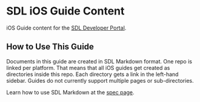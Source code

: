 # SDL iOS Guide Content
iOS Guide content for the [SDL Developer Portal](https://smartdevicelink.com/en/guides/iOS/getting-started/installation/).

## How to Use This Guide
Documents in this guide are created in SDL Markdown format. One repo is linked per platform. That means that all iOS guides get created as directories inside this repo. Each directory gets a link in the left-hand sidebar. Guides do not currently support multiple pages or sub-directories.

Learn how to use SDL Markdown at the [spec page](https://github.com/smartdevicelink/sdl_markdown_spec).
